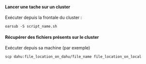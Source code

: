 #### Lancer une tache sur un cluster
Exécuter depuis la frontale du cluster :
``` 
oarsub -S script_name.sh
```

#### Récupérer des fichiers présents sur le cluster
Exécuter depuis sa machine (par exemple)
``` 
scp dahu:file_location_on_dahu/file_name file_location_on_local
```